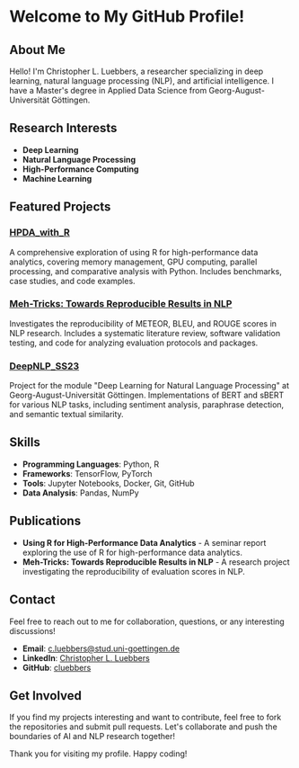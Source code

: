 # Welcome to My GitHub Profile!

## About Me

Hello! I'm Christopher L. Luebbers, a researcher specializing in deep learning, natural language processing (NLP), and artificial intelligence. I have a Master's degree in Applied Data Science from Georg-August-Universität Göttingen.

## Research Interests

- **Deep Learning**
- **Natural Language Processing**
- **High-Performance Computing**
- **Machine Learning**

## Featured Projects

### [HPDA_with_R](https://github.com/cluebbers/HPDA_with_R)
A comprehensive exploration of using R for high-performance data analytics, covering memory management, GPU computing, parallel processing, and comparative analysis with Python. Includes benchmarks, case studies, and code examples.

### [Meh-Tricks: Towards Reproducible Results in NLP](https://github.com/cluebbers/Meh-Tricks-NLP-Reproducibility)
Investigates the reproducibility of METEOR, BLEU, and ROUGE scores in NLP research. Includes a systematic literature review, software validation testing, and code for analyzing evaluation protocols and packages.

### [DeepNLP_SS23](https://github.com/cluebbers/deepnlp-ss23)
Project for the module "Deep Learning for Natural Language Processing" at Georg-August-Universität Göttingen. Implementations of BERT and sBERT for various NLP tasks, including sentiment analysis, paraphrase detection, and semantic textual similarity.

## Skills

- **Programming Languages**: Python, R
- **Frameworks**: TensorFlow, PyTorch
- **Tools**: Jupyter Notebooks, Docker, Git, GitHub
- **Data Analysis**: Pandas, NumPy

## Publications

- **Using R for High-Performance Data Analytics** - A seminar report exploring the use of R for high-performance data analytics.
- **Meh-Tricks: Towards Reproducible Results in NLP** - A research project investigating the reproducibility of evaluation scores in NLP.

## Contact

Feel free to reach out to me for collaboration, questions, or any interesting discussions!

- **Email**: c.luebbers@stud.uni-goettingen.de
- **LinkedIn**: [Christopher L. Luebbers](https://www.linkedin.com/in/christopher-luebbers/)
- **GitHub**: [cluebbers](https://github.com/cluebbers)

## Get Involved

If you find my projects interesting and want to contribute, feel free to fork the repositories and submit pull requests. Let's collaborate and push the boundaries of AI and NLP research together!

Thank you for visiting my profile. Happy coding!

